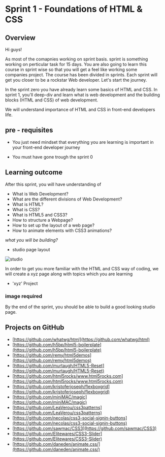 # Sprint 1 - Foundations of HTML & CSS



## Overview

Hi guys!

As most of the comapnies working on sprint basis. sprint is something working on perticular task for 15 days. You are also going to learn this course in sprint wise so that you will get a feel like working some companies project. The course has been divided in sprints. Each sprint will get you closer to be a rockstar Web developer. Let's start the journey.

In the sprint zero you have already learn some basics of HTML and CSS. In sprint 1, you'll deep-div and learn what is web development and the building blocks (HTML and CSS) of web development. 

We will understand importance of HTML and CSS in front-end developers life.


## pre - requisites

- You just need mindset that everything you are learning is important in your front-end developer journey

- You must have gone trough the sprint 0


## Learning outcome

After this sprint, you will have understanding of 

- What is Web Development?
- What are the different divisions of Web Development?
- What is HTML?
- What is CSS?
- What is HTML5 and CSS3?
- How to structure a Webpage?
- How to set up the layout of a web page?
- How to animate elements with CSS3 animations?



*what you will be building?*

- studio page layout


![studio](template.png)



In order to get you more familiar with the HTML and CSS way of coding, we will create a xyz page along with topics which you are learning 

- 'xyz' Project

### image required





By the end of the sprint, you should be able to build a good looking  studio page.

## Projects on GitHub

- [https://github.com/whatwg/html](https://github.com/whatwg/html)
- [https://github.com/h5bp/html5-boilerplate](https://github.com/h5bp/html5-boilerplate)
- [https://github.com/remy/html5demos](https://github.com/remy/html5demos)
- [https://github.com/murtaugh/HTML5-Reset](https://github.com/murtaugh/HTML5-Reset)
- [https://github.com/html5rocks/www.html5rocks.com](https://github.com/html5rocks/www.html5rocks.com)
- [https://github.com/kristoferjoseph/flexboxgrid](https://github.com/kristoferjoseph/flexboxgrid)
- [https://github.com/miniMAC/magic](https://github.com/miniMAC/magic)
- [https://github.com/LeaVerou/css3patterns](https://github.com/LeaVerou/css3patterns)
- [https://github.com/necolas/css3-social-signin-buttons](https://github.com/necolas/css3-social-signin-buttons)
- [https://github.com/sawmac/CSS3](https://github.com/sawmac/CSS3)
- [https://github.com/Elitewares/CSS3-Slider](https://github.com/Elitewares/CSS3-Slider)
- [https://github.com/daneden/animate.css/](https://github.com/daneden/animate.css/)


